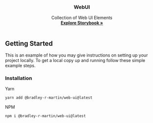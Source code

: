 <br />
<div align="center">
  <h3 align="center">WebUI</h3>
  <p align="center">
    Collection of Web UI Elements
    <br />
    <a href="https://bradley-r-martin.github.io/web-ui"><strong>Explore Storybook »</strong></a>
    <br />
    <br />
  </p>
</div>

## Getting Started

This is an example of how you may give instructions on setting up your project locally.
To get a local copy up and running follow these simple example steps.

### Installation

Yarn

```sh
yarn add @bradley-r-martin/web-ui@latest
```

NPM

```sh
npm i @bradley-r-martin/web-ui@latest
```
